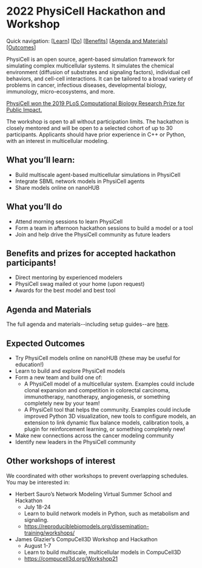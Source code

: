 # 2022 PhysiCell Hackathon and Workshop
Quick navigation: [[Learn](#what-youll-learn)] [[Do](#what-youll-do)] [[Benefits](#Benefits-and-prizes-for-accepted-hackathon-participants)] [[Agenda and Materials](#agenda-and-materials)] [[Outcomes](#expected-outcomes)] 

PhysiCell is an open source, agent-based simulation framework for simulating complex multicellular systems. It simulates the chemical environment (diffusion of substrates and signaling factors), individual cell behaviors, and cell-cell interactions. It can be tailored to a broad variety of problems in cancer, infectious diseases, developmental biology, immunology, micro-ecosystems, and more.

[PhysiCell won the 2019 PLoS Computational Biology Research Prize for Public Impact.](http://collections.plos.org/collection/compbiol-research-prize/)

The workshop is open to all without participation limits. The hackathon is closely mentored and will be open to a selected cohort of up to 30 participants. Applicants should have prior experience in C++ or Python, with an interest in multicellular modeling.

## What you’ll learn: 
* Build multiscale agent-based multicellular simulations in PhysiCell
* Integrate SBML network models in PhysiCell agents
* Share models online on nanoHUB

## What you’ll do
* Attend morning sessions to learn PhysiCell
* Form a team in afternoon hackathon sessions to build a model or a tool
* Join and help drive the PhysiCell community as future leaders

## Benefits and prizes for accepted hackathon participants!
* Direct mentoring by experienced modelers
* PhysiCell swag mailed ot your home (upon request)
* Awards for the best model and best tool

## Agenda and Materials
The full agenda and materials--including setup guides--are [here](agenda.md). 

## Expected Outcomes
* Try PhysiCell models online on nanoHUB (these may be useful for education!)
* Learn to build and explore PhysiCell models
* Form a new team and build one of:
   * A PhysiCell model of a multicellular system. Examples could include clonal expansion and competition in colorectal carcinoma, immunotherapy, nanotherapy, angiogenesis, or something completely new by your team!
   * A PhysiCell tool that helps the community. Examples could include improved Python 3D visualization, new tools to configure models, an extension to link dynamic flux balance models, calibration tools, a plugin for reinforcement learning, or something completely new!
* Make new connections across the cancer modeling community
* Identify new leaders in the PhysiCell community

## Other workshops of interest
We coordinated with other workshops to prevent overlapping schedules. You may be interested in:

* Herbert Sauro’s Network Modeling Virtual Summer School and Hackathon
   * July 18-24
   * Learn to build network models in Python, such as metabolism and signaling.
   * https://reproduciblebiomodels.org/dissemination-training/workshops/
*  James Glazier’s CompuCell3D Workshop and Hackathon
   * August 1-7
   * Learn to build multiscale, multicellular models in CompuCell3D
   * https://compucell3d.org/Workshop21
